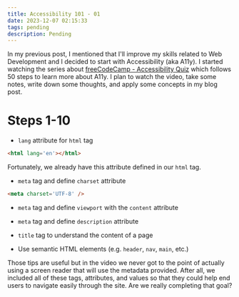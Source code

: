 ```yaml
---
title: Accessibility 101 - 01
date: 2023-12-07 02:15:33
tags: pending
description: Pending
---
```


In my previous post, I mentioned that I'll improve my skills related to Web Development and I decided to start with Accessibility (aka A11y).
I started watching the series about [freeCodeCamp - Accessibility Quiz][yt-series] which follows 50 steps to learn more about A11y. I plan
to watch the video, take some notes, write down some thoughts, and apply some concepts in my blog post.

# Steps 1-10

* `lang` attribute for `html` tag

```html
<html lang='en'></html>
```

Fortunately, we already have this attribute defined in our `html` tag.

* `meta` tag and define `charset` attribute

```html
<meta charset='UTF-8' />
```

* `meta` tag and define `viewport` with the `content` attribute

* `meta` tag and define `description` attribute

* `title` tag to understand the content of a page

* Use semantic HTML elements (e.g. `header`, `nav`, `main`, etc.)


Those tips are useful but in the video we never got to the point of actually using a screen reader that will use the metadata provided.
After all, we included all of these tags, attributes, and values so that they could help end users to navigate easily through the site.
Are we really completing that goal?

[yt-series]: https://www.youtube.com/watch?v=Gtc-VMge8ws&list=PL-oQHiI7AbyTKjktowWsj1qy-OH2MoTMX
